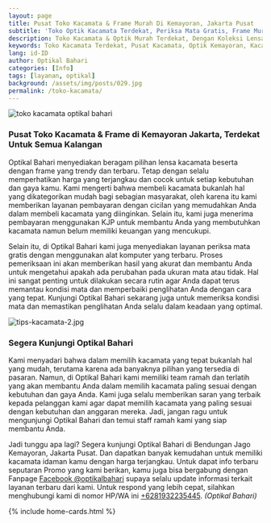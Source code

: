 ```yaml
---
layout: page
title: Pusat Toko Kacamata & Frame Murah Di Kemayoran, Jakarta Pusat
subtitle: 'Toko Optik Kacamata Terdekat, Periksa Mata Gratis, Frame Murah Dan Terjangkau'
description: Toko Kacamata & Optik Murah Terdekat, Dengan Koleksi Lensa & Frame Paling Lengkap, Periksa Mata Gratis, Bergaransi, Bisa Cicilan & Terjangkau Di Kemayoran
keywords: Toko Kacamata Terdekat, Pusat Kacamata, Optik Kemayoran, Kacamata Murah
lang: id-ID
author: Optikal Bahari
categories: [Info]
tags: [layanan, optikal]
background: /assets/img/posts/029.jpg
permalink: /toko-kacamata/
---
```


<div class="card-deck mb-3">
  <div class="card shadow p-3 mb-5 bg-white rounded">
    <img src="{{"/assets/img/posts/periksa-mata/periksa-mata-gratis-optikal-bahari-7.jpg" | relative_url }}" 
        class="card-img-top" 
        title="toko kacamata optikal bahari"
        alt="toko kacamata optikal bahari">
        <div class="card-body">
            <h3 class="card-title">
                Pusat Toko Kacamata & Frame di Kemayoran Jakarta, Terdekat Untuk Semua Kalangan
            </h3>
            <p class="card-text">
                Optikal Bahari menyediakan beragam pilihan lensa kacamata beserta dengan frame yang trendy dan terbaru. Tetap dengan selalu memperhatikan harga yang terjangkau dan cocok untuk setiap kebutuhan dan gaya kamu. Kami mengerti bahwa membeli kacamata bukanlah hal yang dikategorikan mudah bagi sebagian masyarakat, oleh karena itu kami memberikan layanan pembayaran dengan cicilan yang memudahkan Anda dalam membeli kacamata yang diinginkan. Selain itu, kami juga menerima pembayaran menggunakan KJP untuk membantu Anda yang membutuhkan kacamata namun belum memiliki keuangan yang mencukupi.
            </p>
            <p>
                Selain itu, di Optikal Bahari kami juga menyediakan layanan periksa mata gratis dengan menggunakan alat komputer yang terbaru. Proses pemeriksaan ini akan memberikan hasil yang akurat dan membantu Anda untuk mengetahui apakah ada perubahan pada ukuran mata atau tidak. Hal ini sangat penting untuk dilakukan secara rutin agar Anda dapat terus memantau kondisi mata dan memperbaiki penglihatan Anda dengan cara yang tepat. Kunjungi Optikal Bahari sekarang juga untuk memeriksa kondisi mata dan memastikan penglihatan Anda selalu dalam keadaan yang optimal.
            </p>
        </div>
    </div>
</div>

<div class="card-deck mb-3">
  <div class="card shadow p-3 mb-5 bg-white rounded">
  <img src="{{"/assets/img/posts/periksa-mata/periksa-mata-gratis-optikal-bahari-9.jpg" | relative_url }}" class="card-img-top" alt="tips-kacamata-2.jpg">
    <div class="card-body">
      <h3 class="card-title">
        Segera Kunjungi Optikal Bahari
      </h3>
      <p class="card-text">
        Kami menyadari bahwa dalam memilih kacamata yang tepat bukanlah hal yang mudah, terutama karena ada banyaknya pilihan yang tersedia di pasaran. Namun, di Optikal Bahari kami memiliki team ramah dan terlatih yang akan membantu Anda dalam memilih kacamata paling sesuai dengan kebutuhan dan gaya Anda. Kami juga selalu memberikan saran yang terbaik kepada pelanggan kami agar dapat memilih kacamata yang paling sesuai dengan kebutuhan dan anggaran mereka. Jadi, jangan ragu untuk mengunjungi Optikal Bahari dan temui staff ramah kami yang siap membantu Anda.
      </p>
      <p class="card-text">
        Jadi tunggu apa lagi? Segera kunjungi Optikal Bahari di Bendungan Jago Kemayoran, Jakarta Pusat. Dan dapatkan banyak kemudahan untuk memiliki kacamata idaman kamu dengan harga terjangkau. Untuk dapat info terbaru seputaran Promo yang kami berikan, kamu juga bisa bergabung dengan Fanpage <a href="https://www.facebook.com/optikalbahari" id="FBClick" title="Facebook Page Optikal Bahari" class="FacebookPage">Facebook @optikalbahari</a> supaya selalu update informasi terkait layanan terbaru dari kami. Untuk respond yang lebih cepat, silahkan menghubungi kami di nomor HP/WA ini <a href="https://api.whatsapp.com/send?phone=6281932235445&text=Hallo%2C+saya+butuh+informasi+lebih+lanjut+mengenai+Optikal+Bahari" id="WhatsAppClick" class="WhatsAppCall" title="Call WhatsApp">+6281932235445</a>.
    <em>(Optikal Bahari)</em></p>
	</div>
   </div>
</div>

{% include home-cards.html %}
